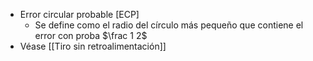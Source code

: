 - Error circular probable [ECP]
	- Se define como el radio del círculo más pequeño que contiene el error con proba $\frac 1 2$
- Véase [[Tiro sin retroalimentación]]